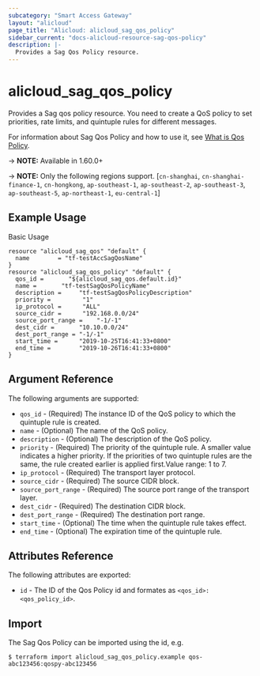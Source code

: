 ```yaml
---
subcategory: "Smart Access Gateway"
layout: "alicloud"
page_title: "Alicloud: alicloud_sag_qos_policy"
sidebar_current: "docs-alicloud-resource-sag-qos-policy"
description: |-
  Provides a Sag Qos Policy resource.
---
```


# alicloud\_sag\_qos\_policy

Provides a Sag qos policy resource. 
You need to create a QoS policy to set priorities, rate limits, and quintuple rules for different messages.

For information about Sag Qos Policy and how to use it, see [What is Qos Policy](https://www.alibabacloud.com/help/doc-detail/140065.htm).

-> **NOTE:** Available in 1.60.0+

-> **NOTE:** Only the following regions support. [`cn-shanghai`, `cn-shanghai-finance-1`, `cn-hongkong`, `ap-southeast-1`, `ap-southeast-2`, `ap-southeast-3`, `ap-southeast-5`, `ap-northeast-1`, `eu-central-1`]

## Example Usage

Basic Usage

```
resource "alicloud_sag_qos" "default" {
  name        = "tf-testAccSagQosName"
}
resource "alicloud_sag_qos_policy" "default" {
  qos_id =       "${alicloud_sag_qos.default.id}"
  name =       "tf-testSagQosPolicyName"
  description = 	"tf-testSagQosPolicyDescription"
  priority =         "1"
  ip_protocol =      "ALL"
  source_cidr =      "192.168.0.0/24"
  source_port_range =    "-1/-1"
  dest_cidr =       "10.10.0.0/24"
  dest_port_range =	"-1/-1"
  start_time =      "2019-10-25T16:41:33+0800"
  end_time =        "2019-10-26T16:41:33+0800"
}
```
## Argument Reference

The following arguments are supported:

* `qos_id` - (Required) The instance ID of the QoS policy to which the quintuple rule is created.
* `name` - (Optional) The name of the QoS policy.
* `description` - (Optional) The description of the QoS policy.
* `priority` - (Required) The priority of the quintuple rule. A smaller value indicates a higher priority. If the priorities of two quintuple rules are the same, the rule created earlier is applied first.Value range: 1 to 7.
* `ip_protocol` - (Required) The transport layer protocol.
* `source_cidr` - (Required) The source CIDR block.
* `source_port_range` - (Required) The source port range of the transport layer.
* `dest_cidr` - (Required) The destination CIDR block.
* `dest_port_range` - (Required) The destination port range.
* `start_time` - (Optional) The time when the quintuple rule takes effect.
* `end_time` - (Optional) The expiration time of the quintuple rule. 


## Attributes Reference

The following attributes are exported:

* `id` - The ID of the Qos Policy id and formates as `<qos_id>:<qos_policy_id>`.

## Import

The Sag Qos Policy can be imported using the id, e.g.

```
$ terraform import alicloud_sag_qos_policy.example qos-abc123456:qospy-abc123456
```

